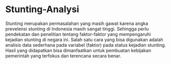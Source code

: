 # Stunting-Analysi
Stunting merupakan permasalahan yang masih gawat karena angka prevelensi stunting di Indonesia masih sangat tinggi. Sehingga perlu pendekatan dan penelitian tentang faktor-faktor yang mempengaruhi kejadian stunting di negara ini. Salah satu cara yang bisa digunakan adalah analisis data sederhana pada variabel (faktor) pada status kejadian stunting. Hasil yang didapatkan bisa dimanfaatkan untuk pembuatan kebijakan pemerintah yang terfokus dan terencana secara benar. 
